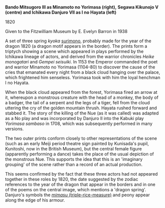 **Bando Mitsugoro III as Minamoto no Yorimasa (right),** **Segawa Kikunojo V (centre) and Ichikawa Danjuro VII as I no Hayata (left)**

1820

Given to the Fitzwilliam Museum by E. Evelyn Barron in 1938

A set of three spring _kyoka_ [surimono](/themes/surimono-and-special-printing-effects), probably made for the year of the dragon 1820 (a dragon motif appears in the border). The prints form a triptych showing a scene which appeared in plays performed by the Ichikawa lineage of actors, and derived from the warrior chronicles _Heike monogatari_ and _Gempei seisuiki_. In 1153 the Emperor commanded the poet and warrior Minamoto no Yorimasa (1104-80) to discover the cause of the cries that emanated every night from a black cloud hanging over the palace, which frightened him senseless. Yorimasa took with him the loyal henchman I no Hayata.

When the black cloud appeared from the forest, Yorimasa fired an arrow at it, whereupon a monstrous creature with the head of a monkey, the body of a badger, the tail of a serpent and the legs of a tiger, fell from the cloud uttering the cry of the golden mountain thrush. Hayata rushed forward and stabbed it. The story of the killing of the Nue (as it was called) was adapted as a No play and was incorporated by Danjuro II into the Kabuki play _Yorimasa sambaso_ in 1708, which was subsequently performed in many versions.

The two outer prints conform closely to other representations of the scene (such as an early Meiji period theatre sign painted by Kunisada's pupil, Kunitoshi, now in the British Museum), but the central female figure (apparently performing a dance) takes the place of the usual depiction of the monstrous Nue. This supports the idea that this is an 'imaginary grouping' of the scene rather than a record of an actual production.

This seems confirmed by the fact that these three actors had not appeared together in these roles by 1820, the date suggested by the zodiac references to the year of the dragon that appear in the borders and in one of the poems on the central image, which mentions a 'dragon spring'. Danjuro's symbols the [_mimasu_ (triple-rice-measure)](/themes/actors-names-and-crests) and peony appear along the edge of his armour.
